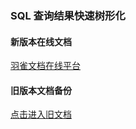 ###  SQL 查询结果快速树形化

#### 新版本在线文档
[羽雀文档在线平台](https://www.yuque.com/xiaofensinixidaouxiang/mtu967/mgxwag)

#### 旧版本文档备份
[点击进入旧文档](./README_BAK.md)